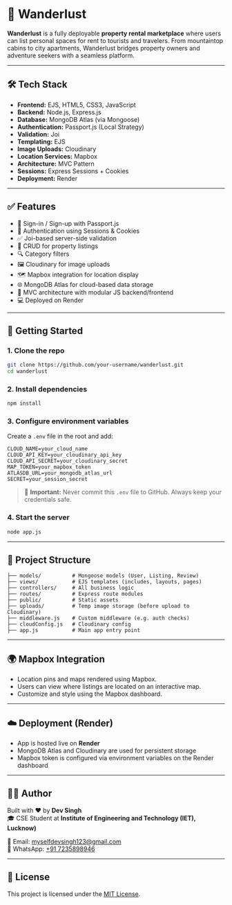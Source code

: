 # 🧳 Wanderlust

**Wanderlust** is a fully deployable **property rental marketplace** where users can list personal spaces for rent to tourists and travelers. From mountaintop cabins to city apartments, Wanderlust bridges property owners and adventure seekers with a seamless platform.

---

## 🛠️ Tech Stack

- **Frontend:** EJS, HTML5, CSS3, JavaScript  
- **Backend:** Node.js, Express.js  
- **Database:** MongoDB Atlas (via Mongoose)  
- **Authentication:** Passport.js (Local Strategy)  
- **Validation:** Joi  
- **Templating:** EJS  
- **Image Uploads:** Cloudinary  
- **Location Services:** Mapbox  
- **Architecture:** MVC Pattern  
- **Sessions:** Express Sessions + Cookies  
- **Deployment:** Render  

---

## ✅ Features

- 🔐 Sign-in / Sign-up with Passport.js  
- 🧾 Authentication using Sessions & Cookies  
- ✅ Joi-based server-side validation  
- 🧳 CRUD for property listings  
- 🔍 Category filters  
- 🖼️ Cloudinary for image uploads  
- 🗺️ Mapbox integration for location display  
- 🌐 MongoDB Atlas for cloud-based data storage  
- 📁 MVC architecture with modular JS backend/frontend  
- 💻 Deployed on Render  

---

## 🏁 Getting Started

### 1. Clone the repo

```bash
git clone https://github.com/your-username/wanderlust.git
cd wanderlust
```

### 2. Install dependencies

```bash
npm install
```

### 3. Configure environment variables

Create a `.env` file in the root and add:

```env
CLOUD_NAME=your_cloud_name
CLOUD_API_KEY=your_cloudinary_api_key
CLOUD_API_SECRET=your_cloudinary_secret
MAP_TOKEN=your_mapbox_token
ATLASDB_URL=your_mongodb_atlas_url
SECRET=your_session_secret
```

> 🔐 **Important:** Never commit this `.env` file to GitHub. Always keep your credentials safe.

### 4. Start the server

```bash
node app.js
```

---

## 📁 Project Structure

```
├── models/          # Mongoose models (User, Listing, Review)
├── views/           # EJS templates (includes, layouts, pages)
├── controllers/     # All business logic
├── routes/          # Express route modules
├── public/          # Static assets
├── uploads/         # Temp image storage (before upload to Cloudinary)
├── middleware.js    # Custom middleware (e.g. auth checks)
├── cloudConfig.js   # Cloudinary config
├── app.js           # Main app entry point
```

---

## 🌍 Mapbox Integration

- Location pins and maps rendered using Mapbox.
- Users can view where listings are located on an interactive map.
- Customize and style using the Mapbox dashboard.

---

## ☁️ Deployment (Render)

- App is hosted live on **Render**  
- MongoDB Atlas and Cloudinary are used for persistent storage  
- Mapbox token is configured via environment variables on the Render dashboard  

---

## 🧑‍💻 Author

Built with ❤️ by **Dev Singh**  
🎓 CSE Student at **Institute of Engineering and Technology (IET), Lucknow)**

📧 Email: [myselfdevsingh123@gmail.com](mailto:myselfdevsingh123@gmail.com)  
💬 WhatsApp: [+91 7235898946](https://wa.me/917235898946)

---

## 📜 License

This project is licensed under the [MIT License](LICENSE).
